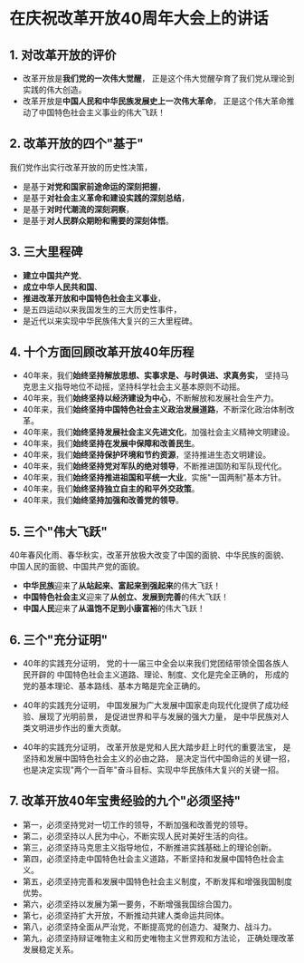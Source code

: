 # 在庆祝改革开放40周年大会上的讲话

## 1. 对改革开放的评价
* 改革开放是**我们党的一次伟大觉醒**，
  正是这个伟大觉醒孕育了我们党从理论到实践的伟大创造。
* 改革开放是**中国人民和中华民族发展史上一次伟大革命**，
  正是这个伟大革命推动了中国特色社会主义事业的伟大飞跃！

## 2. 改革开放的四个"基于"

我们党作出实行改革开放的历史性决策，
* 是基于**对党和国家前途命运的深刻把握**，
* 是基于**对社会主义革命和建设实践的深刻总结**，
* 是基于**对时代潮流的深刻洞察**，
* 是基于**对人民群众期盼和需要的深刻体悟**。

## 3. 三大里程碑

* **建立中国共产党**、
* **成立中华人民共和国**、
* **推进改革开放和中国特色社会主义事业**，
* 是五四运动以来我国发生的三大历史性事件，
* 是近代以来实现中华民族伟大复兴的三大里程碑。

## 4. 十个方面回顾改革开放40年历程

* 40年来，我们**始终坚持解放思想、实事求是、与时俱进、求真务实**，
  坚持马克思主义指导地位不动摇，坚持科学社会主义基本原则不动摇。
* 40年来，我们**始终坚持以经济建设为中心**，不断解放和发展社会生产力。
* 40年来，我们**始终坚持中国特色社会主义政治发展道路**，不断深化政治体制改革。
* 40年来，我们**始终坚持发展社会主义先进文化**，加强社会主义精神文明建设。
* 40年来，我们**始终坚持在发展中保障和改善民生**。
* 40年来，我们**始终坚持保护环境和节约资源**，坚持推进生态文明建设。
* 40年来，我们**始终坚持党对军队的绝对领导**，不断推进国防和军队现代化。
* 40年来，我们**始终坚持推进祖国和平统一大业**，实施"一国两制"基本方针。
* 40年来，我们**始终坚持独立自主的和平外交政策**。
* 40年来，我们**始终坚持加强和改善党的领导**。

## 5. 三个"伟大飞跃"

40年春风化雨、春华秋实，改革开放极大改变了中国的面貌、中华民族的面貌、
中国人民的面貌、中国共产党的面貌。
* **中华民族**迎来了**从站起来、富起来到强起来**的伟大飞跃！
* **中国特色社会主义**迎来了**从创立、发展到完善**的伟大飞跃！
* **中国人民**迎来了**从温饱不足到小康富裕**的伟大飞跃！

## 6. 三个"充分证明"

* 40年的实践充分证明，
  党的十一届三中全会以来我们党团结带领全国各族人民开辟的
  中国特色社会主义道路、理论、制度、文化是完全正确的，
  形成的党的基本理论、基本路线、基本方略是完全正确的。

* 40年的实践充分证明，
  中国发展为广大发展中国家走向现代化提供了成功经验、展现了光明前景，
  是促进世界和平与发展的强大力量，
  是中华民族对人类文明进步作出的重大贡献。

* 40年的实践充分证明，
  改革开放是党和人民大踏步赶上时代的重要法宝，
  是坚持和发展中国特色社会主义的必由之路，
  是决定当代中国命运的关键一招，
  也是决定实现"两个一百年"奋斗目标、实现中华民族伟大复兴的关键一招。

## 7. 改革开放40年宝贵经验的九个"必须坚持"
* 第一，必须坚持党对一切工作的领导，不断加强和改善党的领导。
* 第二，必须坚持以人民为中心，不断实现人民对美好生活的向往。
* 第三，必须坚持马克思主义指导地位，不断推进实践基础上的理论创新。
* 第四，必须坚持走中国特色社会主义道路，不断坚持和发展中国特色社会主义。
* 第五，必须坚持完善和发展中国特色社会主义制度，不断发挥和增强我国制度优势。
* 第六，必须坚持以发展为第一要务，不断增强我国综合国力。
* 第七，必须坚持扩大开放，不断推动共建人类命运共同体。
* 第八，必须坚持全面从严治党，不断提高党的创造力、凝聚力、战斗力。
* 第九，必须坚持辩证唯物主义和历史唯物主义世界观和方法论，
  正确处理改革发展稳定关系。
